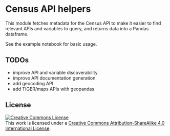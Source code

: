 # Census API helpers
This module fetches metadata for the Census API to make it easier to
find relevant APIs and variables to query, and returns data into a Pandas dataframe.

See the example notebook for basic usage.

## TODOs
* improve API and variable discoverability
* improve API documentation generation
* add geocoding API
* add TIGER/maps APIs with geopandas

## License
<a rel="license" href="http://creativecommons.org/licenses/by-sa/4.0/"><img alt="Creative Commons License" style="border-width:0" src="https://i.creativecommons.org/l/by-sa/4.0/88x31.png" /></a><br />This work is licensed under a <a rel="license" href="http://creativecommons.org/licenses/by-sa/4.0/">Creative Commons Attribution-ShareAlike 4.0 International License</a>.
